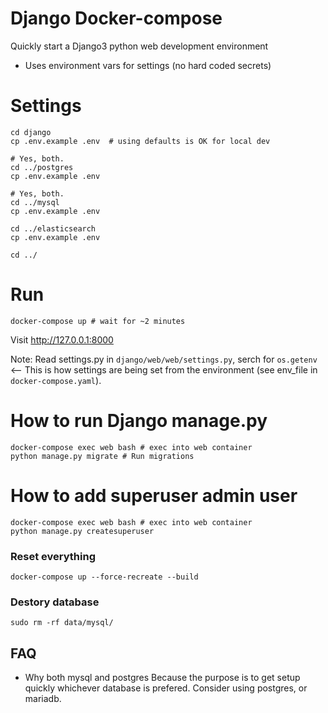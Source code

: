 # Django Docker-compose

Quickly start a Django3 python web development environment

- Uses environment vars for settings (no hard coded secrets)

# Settings

```
cd django
cp .env.example .env  # using defaults is OK for local dev

# Yes, both.
cd ../postgres
cp .env.example .env

# Yes, both.
cd ../mysql
cp .env.example .env

cd ../elasticsearch
cp .env.example .env

cd ../
```

# Run

```
docker-compose up # wait for ~2 minutes
```
Visit http://127.0.0.1:8000

Note: Read settings.py in `django/web/web/settings.py`,
serch for `os.getenv` <-- This is how settings are being set
from the environment (see env_file in `docker-compose.yaml`).

# How to run Django manage.py
```
docker-compose exec web bash # exec into web container
python manage.py migrate # Run migrations
```

# How to add superuser admin user
```
docker-compose exec web bash # exec into web container
python manage.py createsuperuser
```


### Reset everything
```
docker-compose up --force-recreate --build
```

### Destory database
```
sudo rm -rf data/mysql/
```

## FAQ

- Why both mysql and postgres
Because the purpose is to get setup quickly whichever database is prefered.
Consider using postgres, or mariadb.
